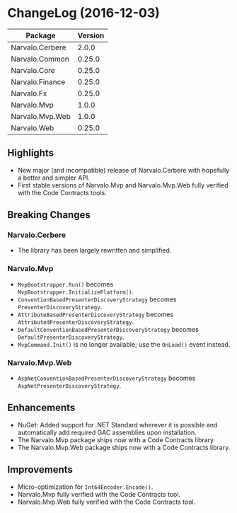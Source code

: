 ChangeLog (2016-12-03)
======================

Package                   | Version
--------------------------|---------
Narvalo.Cerbere           | 2.0.0
Narvalo.Common            | 0.25.0
Narvalo.Core              | 0.25.0
Narvalo.Finance           | 0.25.0
Narvalo.Fx                | 0.25.0
Narvalo.Mvp               | 1.0.0
Narvalo.Mvp.Web           | 1.0.0
Narvalo.Web               | 0.25.0

## Highlights
- New major (and incompatible) release of Narvalo.Cerbere with hopefully a better
  and simpler API.
- First stable versions of Narvalo.Mvp and Narvalo.Mvp.Web fully verified
  with the Code Contracts tools.

## Breaking Changes

### Narvalo.Cerbere
- The library has been largely rewritten and simplified.

### Narvalo.Mvp
- `MvpBootstrapper.Run()` becomes `MvpBootstrapper.InitializePlatform()`.
- `ConventionBasedPresenterDiscoveryStrategy` becomes `PresenterDiscoveryStrategy`.
- `AttributeBasedPresenterDiscoveryStrategy` becomes `AttributedPresenterDiscoveryStrategy`.
- `DefaultConventionBasedPresenterDiscoveryStrategy` becomes `DefaultPresenterDiscoveryStrategy`.
- `MvpCommand.Init()` is no longer available; use the `OnLoad()` event instead.

### Narvalo.Mvp.Web
- `AspNetConventionBasedPresenterDiscoveryStrategy` becomes `AspNetPresenterDiscoveryStrategy`.

## Enhancements
- NuGet: Added support for .NET Standard wherever it is possible and
  automatically add required GAC assemblies upon installation.
- The Narvalo.Mvp package ships now with a Code Contracts library.
- The Narvalo.Mvp.Web package ships now with a Code Contracts library.

## Improvements
- Micro-optimization for `Int64Encoder.Encode()`.
- Narvalo.Mvp fully verified with the Code Contracts tool.
- Narvalo.Mvp.Web fully verified with the Code Contracts tool.
